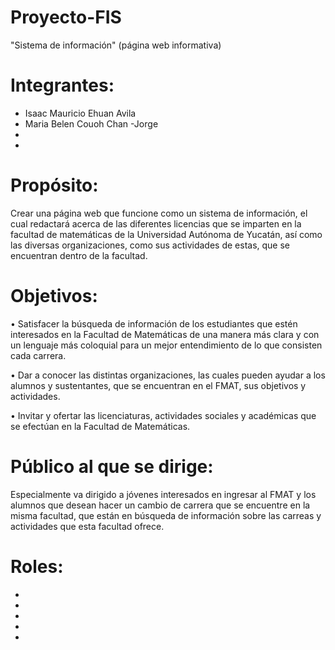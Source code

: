 # Proyecto-FIS
"Sistema de información" (página web informativa) 


# Integrantes:
  - Isaac Mauricio Ehuan Avila
  - Maria Belen Couoh Chan
  -Jorge 
  -
  -
  
# Propósito:
Crear una página web que funcione como un sistema de información, el cual redactará acerca de las diferentes licencias que se imparten en la facultad de matemáticas de la Universidad Autónoma de Yucatán, así como las diversas organizaciones, como sus actividades de estas, que se encuentran dentro de la facultad.

# Objetivos:
  • Satisfacer la búsqueda de información de los estudiantes que estén interesados en la Facultad de Matemáticas de una manera más clara y con un lenguaje más coloquial para un mejor entendimiento de lo que consisten cada carrera.
  
  • Dar a conocer las distintas organizaciones, las cuales pueden ayudar a los alumnos y sustentantes, que se encuentran en el FMAT, sus objetivos y actividades.
  
  • Invitar y ofertar las licenciaturas, actividades sociales y académicas que se efectúan en la Facultad de Matemáticas.

# Público al que se dirige:
Especialmente va dirigido a jóvenes interesados en ingresar al FMAT y los alumnos que desean hacer un cambio de carrera que se encuentre en la misma facultad, que están en búsqueda de información sobre las carreas y actividades que esta facultad ofrece.

# Roles:
  -
  -
  -
  -
  -

